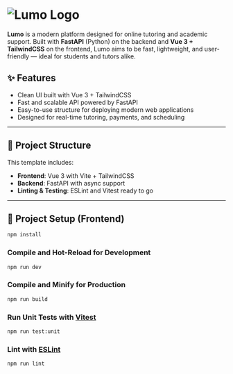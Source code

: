 # ![Lumo Logo](./public/lumo-logo.png)

**Lumo** is a modern platform designed for online tutoring and academic support. Built with **FastAPI** (Python) on the backend and **Vue 3 + TailwindCSS** on the frontend, Lumo aims to be fast, lightweight, and user-friendly — ideal for students and tutors alike.

## ✨ Features

- Clean UI built with Vue 3 + TailwindCSS
- Fast and scalable API powered by FastAPI
- Easy-to-use structure for deploying modern web applications
- Designed for real-time tutoring, payments, and scheduling

---

## 🧱 Project Structure

This template includes:

- **Frontend**: Vue 3 with Vite + TailwindCSS
- **Backend**: FastAPI with async support
- **Linting & Testing**: ESLint and Vitest ready to go

---

## 🚀 Project Setup (Frontend)


```sh
npm install
```

### Compile and Hot-Reload for Development

```sh
npm run dev
```

### Compile and Minify for Production

```sh
npm run build
```

### Run Unit Tests with [Vitest](https://vitest.dev/)

```sh
npm run test:unit
```

### Lint with [ESLint](https://eslint.org/)

```sh
npm run lint
```
